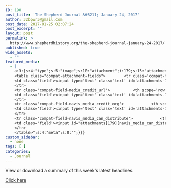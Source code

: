 ```yaml
---
ID: 190
post_title: 'The Shepherd Journal &#8211; January 24, 2017'
author: 32bpwr3@gmail.com
post_date: 2017-01-25 02:07:24
post_excerpt: ""
layout: post
permalink: >
  http://www.shepherdhistory.org/the-shepherd-journal-january-24-2017/
published: true
wide_assets:
  - ""
featured_media:
  - |
    a:3:{s:4:"type";s:5:"image";s:10:"attachment";i:179;s:15:"attachment_data";a:33:{s:2:"id";i:179;s:5:"title";s:10:"word-image";s:8:"filename";s:15:"word-image.jpeg";s:3:"url";s:73:"http://www.shepherdhistory.org/wp-content/uploads/2017/01/word-image.jpeg";s:4:"link";s:124:"http://www.shepherdhistory.org/depot-auction-event-benefiting-the-shepherd-railroad-museum-to-be-held-february-4/word-image/";s:3:"alt";s:0:"";s:6:"author";s:1:"1";s:11:"description";s:0:"";s:7:"caption";s:0:"";s:4:"name";s:10:"word-image";s:6:"status";s:7:"inherit";s:10:"uploadedTo";i:178;s:4:"date";i:1485303437000;s:8:"modified";i:1485303437000;s:9:"menuOrder";i:0;s:4:"mime";s:10:"image/jpeg";s:4:"type";s:5:"image";s:7:"subtype";s:4:"jpeg";s:4:"icon";s:67:"http://www.shepherdhistory.org/wp-includes/images/media/default.png";s:13:"dateFormatted";s:16:"January 25, 2017";s:6:"nonces";a:3:{s:6:"update";s:10:"9664fbb9ce";s:6:"delete";s:10:"5a80b6ad0a";s:4:"edit";s:10:"c792dcd147";}s:8:"editLink";s:69:"http://www.shepherdhistory.org/wp-admin/post.php?post=179&action=edit";s:4:"meta";b:0;s:10:"authorName";s:17:"32bpwr3@gmail.com";s:14:"uploadedToLink";s:69:"http://www.shepherdhistory.org/wp-admin/post.php?post=178&action=edit";s:15:"uploadedToTitle";s:81:"Depot Auction Event benefiting the Shepherd Railroad Museum to be held February 4";s:15:"filesizeInBytes";i:556189;s:21:"filesizeHumanReadable";s:6:"543 KB";s:6:"height";i:1875;s:5:"width";i:2500;s:11:"orientation";s:9:"landscape";s:5:"sizes";a:4:{s:9:"thumbnail";a:4:{s:6:"height";i:140;s:5:"width";i:140;s:3:"url";s:81:"http://www.shepherdhistory.org/wp-content/uploads/2017/01/word-image-140x140.jpeg";s:11:"orientation";s:9:"landscape";}s:6:"medium";a:4:{s:6:"height";i:252;s:5:"width";i:336;s:3:"url";s:81:"http://www.shepherdhistory.org/wp-content/uploads/2017/01/word-image-336x252.jpeg";s:11:"orientation";s:9:"landscape";}s:5:"large";a:4:{s:6:"height";i:578;s:5:"width";i:771;s:3:"url";s:81:"http://www.shepherdhistory.org/wp-content/uploads/2017/01/word-image-771x578.jpeg";s:11:"orientation";s:9:"landscape";}s:4:"full";a:4:{s:3:"url";s:73:"http://www.shepherdhistory.org/wp-content/uploads/2017/01/word-image.jpeg";s:6:"height";i:1875;s:5:"width";i:2500;s:11:"orientation";s:9:"landscape";}}s:6:"compat";a:2:{s:4:"item";s:1710:"<input type="hidden" name="attachments[179][menu_order]" value="0" /><p class="media-types media-types-required-info">Required fields are marked <span class="required">*</span></p>
    <table class="compat-attachment-fields">		<tr class='compat-field-media_credit'>			<th scope='row' class='label'><label for='attachments-179-media_credit'><span class='alignleft'>Credit</span><br class='clear' /></label></th>
    <td class='field'><input type='text' class='text' id='attachments-179-media_credit' name='attachments[179][media_credit]' value=''  /></td>
    </tr>
    <tr class='compat-field-media_credit_url'>			<th scope='row' class='label'><label for='attachments-179-media_credit_url'><span class='alignleft'>Credit URL</span><br class='clear' /></label></th>
    <td class='field'><input type='text' class='text' id='attachments-179-media_credit_url' name='attachments[179][media_credit_url]' value=''  /></td>
    </tr>
    <tr class='compat-field-navis_media_credit_org'>			<th scope='row' class='label'><label for='attachments-179-navis_media_credit_org'><span class='alignleft'>Organization</span><br class='clear' /></label></th>
    <td class='field'><input type='text' class='text' id='attachments-179-navis_media_credit_org' name='attachments[179][navis_media_credit_org]' value=''  /></td>
    </tr>
    <tr class='compat-field-navis_media_can_distribute'>			<th scope='row' class='label'><label for='attachments-179-navis_media_can_distribute'><span class='alignleft'>Can<br />distribute?</span><br class='clear' /></label></th>
    <td class='field'><input id="attachments[179][navis_media_can_distribute]" name="attachments[179][navis_media_can_distribute]" type="checkbox" value="1"  /></td>
    </tr>
    </table>";s:4:"meta";s:0:"";}}}
custom_sidebar:
  - none
tags: [ ]
categories:
  - Journal
---
```

View or download a summary of this week's latest headlines.

<a href="https://www.gitbook.com/book/32bpwr3/tsj-01242017/details">Click here</a>